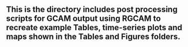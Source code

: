 ## This is the directory includes post processing scripts for GCAM output using RGCAM to recreate example Tables, time-series plots and maps shown in the Tables and Figures folders.
